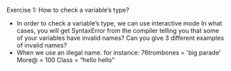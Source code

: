 Exercise 1:
How to check a variable’s type?
- In order to check a variable’s type, we can use interactive mode
In what cases, you will get SyntaxError from the compiler telling you that some of your variables have invalid names? Can you give 3 different examples of invalid names?
-	When we use an illegal name. for instance:
	76trombones = 'big parade'
  More@ = 100
  Class = “hello hello”

